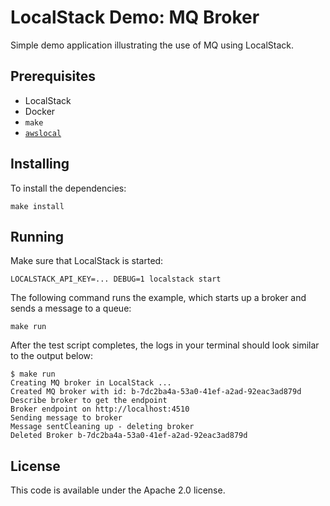 # LocalStack Demo: MQ Broker

Simple demo application illustrating the use of MQ using LocalStack.

## Prerequisites

* LocalStack
* Docker
* `make`
* [`awslocal`](https://github.com/localstack/awscli-local)

## Installing

To install the dependencies:
```
make install
```

## Running

Make sure that LocalStack is started:
```
LOCALSTACK_API_KEY=... DEBUG=1 localstack start
```

The following command runs the example, which starts up a broker and sends a message to a queue:
```
make run
```

After the test script completes, the logs in your terminal should look similar to the output below:
```
$ make run
Creating MQ broker in LocalStack ...
Created MQ broker with id: b-7dc2ba4a-53a0-41ef-a2ad-92eac3ad879d
Describe broker to get the endpoint
Broker endpoint on http://localhost:4510
Sending message to broker
Message sentCleaning up - deleting broker
Deleted Broker b-7dc2ba4a-53a0-41ef-a2ad-92eac3ad879d
```

## License

This code is available under the Apache 2.0 license.
